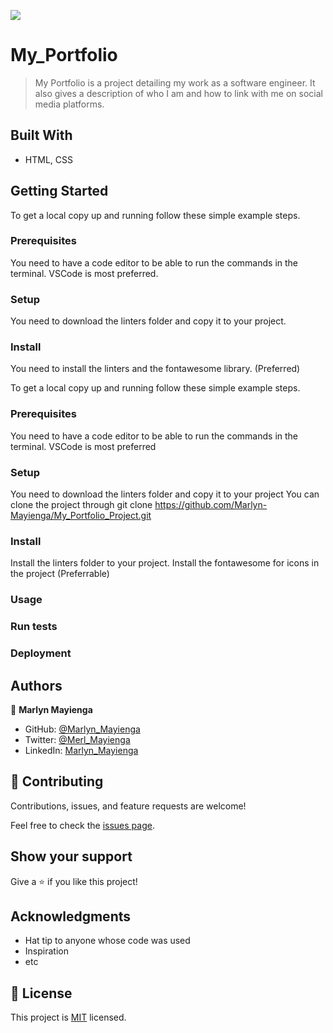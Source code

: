 ![](https://img.shields.io/badge/Microverse-blueviolet)

# My_Portfolio

> My Portfolio is a project detailing my work as a software engineer. It also gives a description of who I am and how to link with me on social media platforms.

## Built With

- HTML, CSS

## Getting Started

To get a local copy up and running follow these simple example steps.

### Prerequisites

You need to have a code editor to be able to run the commands in the terminal. VSCode is most preferred.

### Setup

You need to download the linters folder and copy it to your project.

### Install

You need to install the linters and the fontawesome library. (Preferred)

To get a local copy up and running follow these simple example steps.

### Prerequisites

You need to have a code editor to be able to run the commands in the terminal. VSCode is most preferred

### Setup

You need to download the linters folder and copy it to your project
You can clone the project through git clone https://github.com/Marlyn-Mayienga/My_Portfolio_Project.git

### Install

Install the linters folder to your project.
Install the fontawesome for icons in the project (Preferrable)

### Usage

### Run tests

### Deployment

## Authors

👤 **Marlyn Mayienga**

- GitHub: [@Marlyn_Mayienga](https://github.com/Marlyn_Mayienga)
- Twitter: [@Merl_Mayienga](https://twitter.com/Merl_Mayienga)
- LinkedIn: [Marlyn_Mayienga](https://linkedin.com/in/Marlyn_Mayienga)

## 🤝 Contributing

Contributions, issues, and feature requests are welcome!

Feel free to check the [issues page](../../issues/).

## Show your support

Give a ⭐️ if you like this project!

## Acknowledgments

- Hat tip to anyone whose code was used
- Inspiration
- etc

## 📝 License

This project is [MIT](./MIT.md) licensed.

